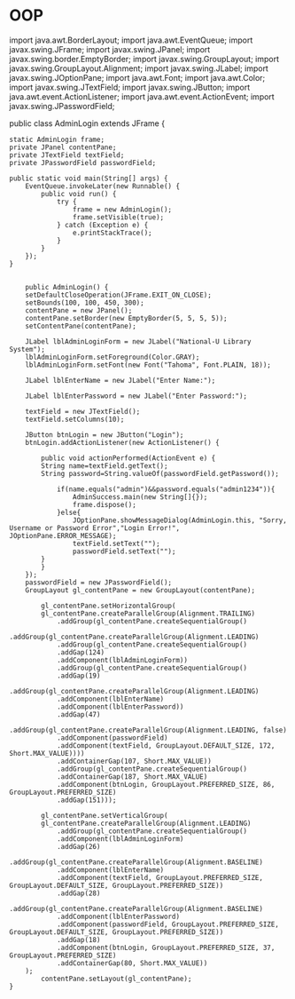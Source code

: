 # OOP

import java.awt.BorderLayout;
import java.awt.EventQueue;
import javax.swing.JFrame;
import javax.swing.JPanel;
import javax.swing.border.EmptyBorder;
import javax.swing.GroupLayout;
import javax.swing.GroupLayout.Alignment;
import javax.swing.JLabel;
import javax.swing.JOptionPane;
import java.awt.Font;
import java.awt.Color;
import javax.swing.JTextField;
import javax.swing.JButton;
import java.awt.event.ActionListener;
import java.awt.event.ActionEvent;
import javax.swing.JPasswordField;

public class AdminLogin extends JFrame {

	static AdminLogin frame;
	private JPanel contentPane;
	private JTextField textField;
	private JPasswordField passwordField;
	
	public static void main(String[] args) {
		EventQueue.invokeLater(new Runnable() {
			public void run() {
				try {
					frame = new AdminLogin();
					frame.setVisible(true);
				} catch (Exception e) {
					e.printStackTrace();
				}
			}
		});
	}


		public AdminLogin() {
		setDefaultCloseOperation(JFrame.EXIT_ON_CLOSE);
		setBounds(100, 100, 450, 300);
		contentPane = new JPanel();
		contentPane.setBorder(new EmptyBorder(5, 5, 5, 5));
		setContentPane(contentPane);
		
		JLabel lblAdminLoginForm = new JLabel("National-U Library System");
		lblAdminLoginForm.setForeground(Color.GRAY);
		lblAdminLoginForm.setFont(new Font("Tahoma", Font.PLAIN, 18));
		
		JLabel lblEnterName = new JLabel("Enter Name:");
		
		JLabel lblEnterPassword = new JLabel("Enter Password:");
		
		textField = new JTextField();
		textField.setColumns(10);
		
		JButton btnLogin = new JButton("Login");
		btnLogin.addActionListener(new ActionListener() {
			
			public void actionPerformed(ActionEvent e) {
			String name=textField.getText();
			String password=String.valueOf(passwordField.getPassword());
			
				if(name.equals("admin")&&password.equals("admin1234")){
					AdminSuccess.main(new String[]{});
					frame.dispose();
				}else{
					JOptionPane.showMessageDialog(AdminLogin.this, "Sorry, Username or Password Error","Login Error!", JOptionPane.ERROR_MESSAGE);
					textField.setText("");
					passwordField.setText("");
			}
			}
		});
		passwordField = new JPasswordField();
		GroupLayout gl_contentPane = new GroupLayout(contentPane);
		
			gl_contentPane.setHorizontalGroup(
			gl_contentPane.createParallelGroup(Alignment.TRAILING)
				.addGroup(gl_contentPane.createSequentialGroup()
				.addGroup(gl_contentPane.createParallelGroup(Alignment.LEADING)
				.addGroup(gl_contentPane.createSequentialGroup()
				.addGap(124)
				.addComponent(lblAdminLoginForm))
				.addGroup(gl_contentPane.createSequentialGroup()
				.addGap(19)
				.addGroup(gl_contentPane.createParallelGroup(Alignment.LEADING)
				.addComponent(lblEnterName)
				.addComponent(lblEnterPassword))
				.addGap(47)
				.addGroup(gl_contentPane.createParallelGroup(Alignment.LEADING, false)
				.addComponent(passwordField)
				.addComponent(textField, GroupLayout.DEFAULT_SIZE, 172, Short.MAX_VALUE))))
				.addContainerGap(107, Short.MAX_VALUE))
				.addGroup(gl_contentPane.createSequentialGroup()
				.addContainerGap(187, Short.MAX_VALUE)
				.addComponent(btnLogin, GroupLayout.PREFERRED_SIZE, 86, GroupLayout.PREFERRED_SIZE)
				.addGap(151)));
			
			gl_contentPane.setVerticalGroup(
			gl_contentPane.createParallelGroup(Alignment.LEADING)
				.addGroup(gl_contentPane.createSequentialGroup()
				.addComponent(lblAdminLoginForm)
				.addGap(26)
				.addGroup(gl_contentPane.createParallelGroup(Alignment.BASELINE)
				.addComponent(lblEnterName)
				.addComponent(textField, GroupLayout.PREFERRED_SIZE, GroupLayout.DEFAULT_SIZE, GroupLayout.PREFERRED_SIZE))
				.addGap(28)
				.addGroup(gl_contentPane.createParallelGroup(Alignment.BASELINE)
				.addComponent(lblEnterPassword)
				.addComponent(passwordField, GroupLayout.PREFERRED_SIZE, GroupLayout.DEFAULT_SIZE, GroupLayout.PREFERRED_SIZE))
				.addGap(18)
				.addComponent(btnLogin, GroupLayout.PREFERRED_SIZE, 37, GroupLayout.PREFERRED_SIZE)
				.addContainerGap(80, Short.MAX_VALUE))
		);
			contentPane.setLayout(gl_contentPane);
	}
